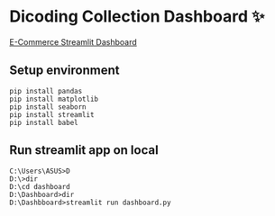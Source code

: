 # Dicoding Collection Dashboard ✨

[E-Commerce Streamlit Dashboard](https://aqilashaaaf-submission-analisi-data-d-dashboarddashboard-nuee5l.streamlit.app/)

## Setup environment
```
pip install pandas
pip install matplotlib
pip install seaborn
pip install streamlit
pip install babel
```

## Run streamlit app on local
```
C:\Users\ASUS>D
D:\>dir
D:\cd dashboard
D:\Dashboard>dir
D:\Dashbboard>streamlit run dashboard.py
```
